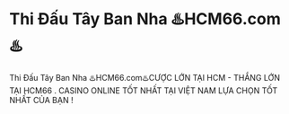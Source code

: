 # Thi Đấu Tây Ban Nha ♨️HCM66.com♨️

Thi Đấu Tây Ban Nha ♨️HCM66.com♨️CƯỢC LỚN TẠI HCM - THẮNG LỚN TẠI HCM66 . CASINO ONLINE TỐT NHẤT TẠI VIỆT NAM LỰA CHỌN TỐT NHẤT CỦA BẠN !